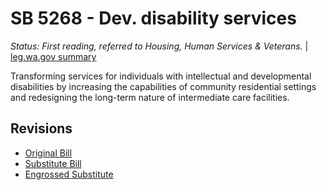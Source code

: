 # SB 5268 - Dev. disability services
*Status: First reading, referred to Housing, Human Services & Veterans.* | [leg.wa.gov summary](https://app.leg.wa.gov/billsummary?BillNumber=5268&Year=2021)

Transforming services for individuals with intellectual and developmental disabilities by increasing the capabilities of community residential settings and redesigning the long-term nature of intermediate care facilities.

## Revisions
* [Original Bill](1/)
* [Substitute Bill](S/)
* [Engrossed Substitute](S.E/)
